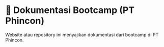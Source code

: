 # 🚀 Dokumentasi Bootcamp (PT Phincon)

Website atau repository ini menyajikan dokumentasi dari bootcamp di PT Phincon.
